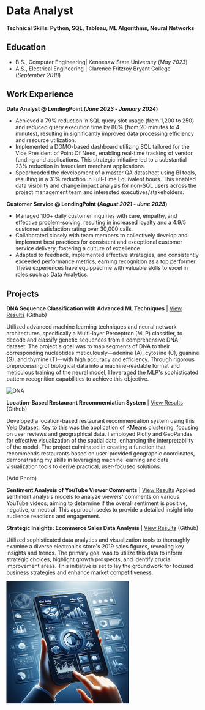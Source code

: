 # Data Analyst

#### Technical Skills: Python, SQL, Tableau, ML Algorithms, Neural Networks

## Education
- B.S., Computer Engineering| Kennesaw State University (_May 2023_)
- A.S., Electrical Engineering | Clarence Fritzroy Bryant College (_September 2018_)

## Work Experience
**Data Analyst @ LendingPoint (_June 2023_ - _January 2024_)**
- Achieved a 79% reduction in SQL query slot usage (from 1,200 to 250) and reduced query execution time by 80% (from 20 minutes to 4 minutes), resulting in significantly improved data processing efficiency and resource utilization.
- Implemented a DOMO-based dashboard utilizing SQL tailored for the Vice President of Point Of Need, enabling real-time tracking of vendor funding and applications. This strategic initiative led to a substantial 23% reduction in fraudulent merchant applications. 
- Spearheaded the development of a master QA datasheet using BI tools, resulting in a 31% reduction in Full-Time Equivalent hours. This enabled data visibility and change impact analysis for non-SQL users across the project management team and interested executives/stakeholders. 

**Customer Service @ LendingPoint (_August 2021_ - _June 2023_)**
- Managed 100+ daily customer inquiries with care, empathy, and effective problem-solving, resulting in increased loyalty and a 4.9/5 customer satisfaction rating over 30,000 calls.
- Collaborated closely with team members to collectively develop and implement best practices for consistent and exceptional customer service delivery, fostering a culture of excellence.
- Adapted to feedback, implemented effective strategies, and consistently exceeded performance metrics, earning recognition as a top performer. These experiences have equipped me with valuable skills to excel in roles such as Data Analytics.

## Projects
**DNA Sequence Classification with Advanced ML Techniques** | [View Results](https://github.com/Drichards124/DNA-Sequence/tree/main) (Github)

Utilized advanced machine learning techniques and neural network architectures, specifically a Multi-layer Perceptron (MLP) classifier, to decode and classify genetic sequences from a comprehensive DNA dataset. The project's goal was to map segments of DNA to their corresponding nucleotides meticulously—adenine (A), cytosine (C), guanine (G), and thymine (T)—with high accuracy and efficiency. Through rigorous preprocessing of biological data into a machine-readable format and meticulous training of the neural model, I leveraged the MLP's sophisticated pattern recognition capabilities to achieve this objective.

![DNA](assets/DNA.jpg)

**Location-Based Restaurant Recommendation System** | [View Results](https://github.com/Drichards124/location-based-recommendation-system.git) (Github)

Developed a location-based restaurant recommendation system using this [Yelp Dataset](https://www.dropbox.com/s/3x1w789mmuae3ao/yelp_academic_dataset_business.zip). Key to this was the application of KMeans clustering, focusing on user reviews and geographical data. I employed Plotly and GeoPandas for effective visualization of the spatial data, enhancing the interpretability of the model. The project culminated in creating a function that recommends restaurants based on user-provided geographic coordinates, demonstrating my skills in leveraging machine learning and data visualization tools to derive practical, user-focused solutions.

(Add Photo)

**Sentiment Analysis of YouTube Viewer Comments** | [View Results](https://github.com/Drichards124/sentiment-analysis.git)
Applied sentiment analysis models to analyze viewers' comments on various YouTube videos, aiming to determine if the overall sentiment is positive, negative, or neutral. This approach seeks to provide a detailed insight into audience reactions and engagement.



**Strategic Insights: Ecommerce Sales Data Analysis** | [View Results](https://github.com/Drichards124/Sales-Data_Analysis) (Github)

Utilized sophisticated data analytics and visualization tools to thoroughly examine a diverse electronics store's 2019 sales figures, revealing key insights and trends. The primary goal was to utilize this data to inform strategic choices, highlight growth prospects, and identify crucial improvement areas. This initiative is set to lay the groundwork for focused business strategies and enhance market competitiveness.

![Sales](assets/sales.png)
